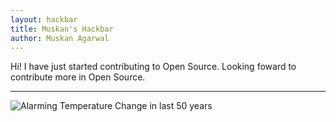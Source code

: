 ```yaml
---
layout: hackbar
title: Muskan's Hackbar
author: Muskan Agarwal
---
```


Hi! I have just started contributing to Open Source. Looking foward to contribute more in Open Source. 

---

![Alarming Temperature Change in last 50 years]({{site.baseurl}}/assets/images/MuskanAgarwal.png)